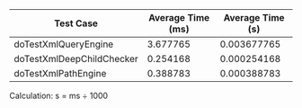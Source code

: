 | Test Case                 | Average Time (ms) | Average Time (s) |
|---------------------------|-------------------|------------------|
| doTestXmlQueryEngine      | 3.677765          | 0.003677765      |
| doTestXmlDeepChildChecker | 0.254168          | 0.000254168      |
| doTestXmlPathEngine       | 0.388783          | 0.000388783      |

Calculation:
s = ms ÷ 1000